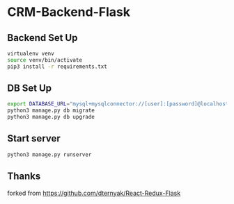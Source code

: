 # CRM-Backend-Flask

## Backend Set Up
```sh
virtualenv venv
source venv/bin/activate
pip3 install -r requirements.txt
```

## DB Set Up
```sh
export DATABASE_URL="mysql+mysqlconnector://[user]:[password]@localhost/evolv"
python3 manage.py db migrate
python3 manage.py db upgrade
```

## Start server
```sh
python3 manage.py runserver
```


## Thanks
forked from https://github.com/dternyak/React-Redux-Flask
 








